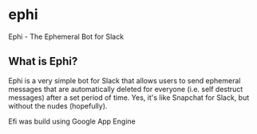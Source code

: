 # ephi
Ephi - The Ephemeral Bot for Slack

## What is Ephi?
Ephi is a very simple bot for Slack that allows users to send ephemeral messages that are automatically deleted for everyone (i.e. self destruct messages) after a set period of time. Yes, it's like Snapchat for Slack, but without the nudes (hopefully). 

Efi was build using Google App Engine